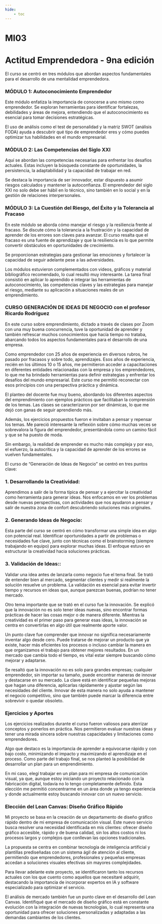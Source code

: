 ```yaml
---
hide:
    - toc
---
```


# MI03

# Actitud Emprendedora - 9na edición

El curso se centró en tres módulos que abordan aspectos fundamentales para el desarrollo de una mentalidad emprendedora.



<h3><b>MÓDULO 1: Autoconocimiento Emprendedor</b></h3>

Este módulo enfatiza la importancia de conocerse a uno mismo como emprendedor. Se exploran herramientas para identificar fortalezas, debilidades y áreas de mejora, entendiendo que el autoconocimiento es esencial para tomar decisiones estratégicas.

 El uso de análisis como el test de personalidad y la matriz SWOT (análisis FODA) ayuda a descubrir qué tipo de emprendedor eres y cómo puedes optimizar tus habilidades en el mundo empresarial.



<h3><b>MÓDULO 2: Las Competencias del Siglo XXI</b></h3>

Aquí se abordan las competencias necesarias para enfrentar los desafíos actuales. Estas incluyen la búsqueda constante de oportunidades, la persistencia, la adaptabilidad y la capacidad de trabajar en red. 

Se destaca la importancia de ser innovador, estar dispuesto a asumir riesgos calculados y mantener la autoconfianza. El emprendedor del siglo XXI no solo debe ser hábil en lo técnico, sino también en lo social y en la gestión de relaciones interpersonales.



<h3><b>MÓDULO 3: La Cuestión del Riesgo, del Éxito y la Tolerancia al Fracaso</b></h3>

En este módulo se aborda cómo manejar el riesgo y la resiliencia frente al fracaso. Se discute cómo la tolerancia a la frustración y la capacidad de aprender de los errores son claves para avanzar. El curso resalta que el fracaso es una fuente de aprendizaje y que la resiliencia es lo que permite convertir obstáculos en oportunidades de crecimiento.

 Se proporcionan estrategias para gestionar las emociones y fortalecer la capacidad de seguir adelante pese a las adversidades.


Los módulos estuvieron complementados con videos, gráficos y material bibliográfico recomendado, lo cual resultó muy interesante.
La tarea final consistió en aplicar lo aprendido e integrar las herramientas de autoconocimiento, las competencias claves y las estrategias para manejar el riesgo, mediante su aplicación a situaciones reales de un emprendimiento.



<h3><b>CURSO GENERACIÓN DE IDEAS DE NEGOCIO con el profesor Ricardo Rodríguez</b></h3>

En este curso sobre emprendimiento, dictado a través de clases por Zoom con una muy buena concurrencia, tuve la oportunidad de aprender y también refrescar muchos conocimientos que hacía tiempo no trataba, abarcando todos los aspectos fundamentales para el desarrollo de una empresa. 

Como emprendedor con 25 años de experiencia en diversos rubros, he pasado por fracasos y sobre todo, aprendizajes. Esos años de experiencia, recién en los últimos 10 o 15 años, me permitieron acceder a capacitaciones en diferentes entidades relacionadas con la empresa y los emprendedores, lo que me ha brindado herramientas para definir estrategias y enfrentar los desafíos del mundo empresarial. Este curso me permitió reconectar con esos principios con una perspectiva práctica y dinámica.


El planteo del docente fue muy bueno, abordando los diferentes aspectos del emprendimiento con ejemplos prácticos que facilitaban la comprensión de los temas. Las clases se caracterizaron por ser dinámicas, lo que me dejó con ganas de seguir aprendiendo más.

 Además, los ejercicios propuestos fueron e invitaban a pensar y repensar los temas. Me pareció interesante la reflexión sobre cómo muchas veces se sobrevalora la figura del emprendedor, presentándola como un camino fácil y que se ha puesto de moda. 
 
 Sin embargo, la realidad de emprender es mucho más compleja y por eso, el esfuerzo, la autocrítica y la capacidad de aprender de los errores se vuelven fundamentales.


El curso de “Generación de Ideas de Negocio” se centró en tres puntos clave:



<h3><b>1. Desarrollando la Creatividad:</b></h3>

Aprendimos a salir de la forma típica de pensar y a ejercitar la creatividad como herramienta para generar ideas. Nos enfocamos en ver los problemas desde nuevas perspectivas, con actividades que nos ayudaron a pensar y salir de nuestra zona de confort  descubriendo soluciones más originales.


<h3><b>2. Generando Ideas de Negocio:</b></h3>

Esta parte del curso se centró en cómo transformar una simple idea en algo con potencial real. Identificar oportunidades a partir de problemas o necesidades fue clave, junto con técnicas como el brainstorming (siempre trabajando en equipo) para explorar muchas ideas. El enfoque estuvo en estructurar la creatividad hacia soluciones prácticas.


<h3><b>3. Validación de Ideas::</b></h3>

Validar una idea antes de lanzarla como negocio fue el tema final. Se trató de entender bien al mercado, segmentar clientes y medir si realmente la solución resuelve un problema. La validación es esencial para evitar invertir tiempo y recursos en ideas que, aunque parezcan buenas, podrían no tener mercado.


Otro tema importante que se trató en el curso fue la innovación. Se explicó que la innovación no es solo tener ideas nuevas, sino encontrar formas prácticas de hacer las cosas mejor o de manera diferente. Mientras la creatividad es el primer paso para generar esas ideas, la innovación se centra en convertirlas en algo útil que realmente aporte valor.


Un punto clave fue comprender que innovar no significa necesariamente inventar algo desde cero. Puede tratarse de mejorar un producto que ya existe, hacer más eficientes los procesos o incluso cambiar la manera en que organizamos el trabajo para obtener mejores resultados. En un mercado que cambia todo el tiempo, es vital estar siempre buscando cómo mejorar y adaptarse.


Se resaltó que la innovación no es solo para grandes empresas; cualquier emprendedor, sin importar su tamaño, puede encontrar maneras de innovar y destacarse en su mercado. La clave está en identificar pequeñas mejoras que hagan una diferencia, aplicarlas rápidamente y ajustar según las necesidades del cliente. Innovar de esta manera no solo ayuda a mantener el negocio competitivo, sino que también puede marcar la diferencia entre sobrevivir o quedar obsoleto.



<h3><b>Ejercicios y Aportes</b></h3>

Los ejercicios realizados durante el curso fueron valiosos para aterrizar conceptos y ponerlos en práctica. Nos permitieron evaluar nuestras ideas y tener una mirada sincera sobre nuestras capacidades y limitaciones como emprendedores. 

Algo que destaco es la importancia de aprender a equivocarse rápido y con bajo costo, minimizando el impacto y maximizando el aprendizaje en el proceso.
Como parte del trabajo final, se nos planteó la posibilidad de desarrollar un plan para un emprendimiento.

 En mi caso, elegí trabajar en un plan para mi empresa de comunicación visual, ya que, aunque estoy iniciando un proyecto relacionado con la fabricación digital, todavía no lo tengo completamente definido. Esta elección me permitió concentrarme en un área donde ya tengo experiencia y donde actualmente estoy buscando innovar con un nuevo servicio.



<h3><b>Elección del Lean Canvas: Diseño Gráfico Rápido</b></h3>

Mi proyecto se basa en la creación de un departamento de diseño gráfico rápido dentro de mi empresa de comunicación visual. Este nuevo servicio busca resolver una necesidad identificada en mis clientes: ofrecer diseño gráfico accesible, rápido y de buena calidad, sin los altos costos ni los procesos largos y complejos que conllevan las opciones tradicionales.


La propuesta se centra en combinar tecnología de inteligencia artificial y plantillas prediseñadas con un sistema ágil de atención al cliente, permitiendo que emprendedores, profesionales y pequeñas empresas accedan a soluciones visuales efectivas sin mayores complejidades.

 Para llevar adelante este proyecto, se identificaron tanto los recursos actuales con los que cuento como aquellos que necesitaré adquirir, destacando la importancia de incorporar expertos en IA y software especializado para optimizar el servicio.


El análisis de mercado también fue un punto clave en el desarrollo del Lean Canvas. Identifiqué que el mercado de diseño gráfico está en constante evolución con la integración de nuevas tecnologías, lo cual representa una oportunidad para ofrecer soluciones personalizadas y adaptadas a las demandas cambiantes de los clientes.
